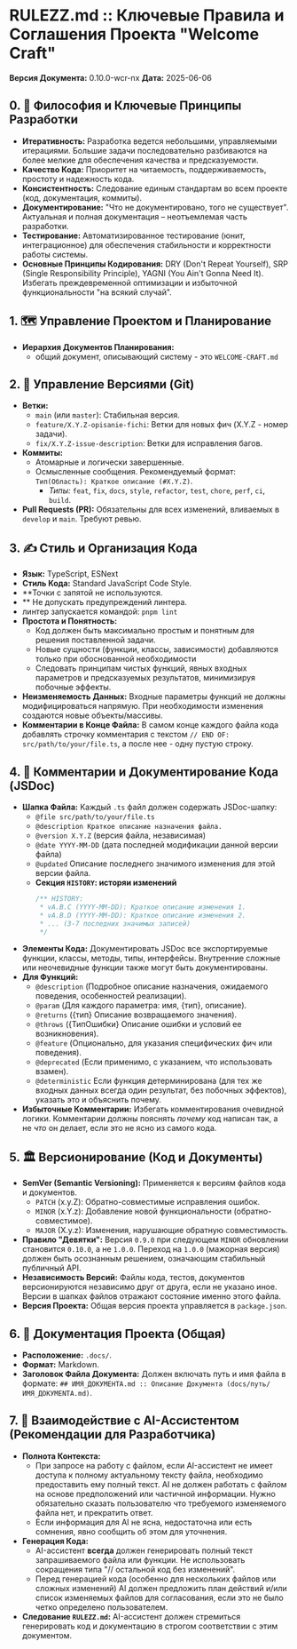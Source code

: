 # RULEZZ.md :: Ключевые Правила и Соглашения Проекта "Welcome Craft"

**Версия Документа:** 0.10.0-wcr-nx
**Дата:** 2025-06-06

## 0. 🎯 Философия и Ключевые Принципы Разработки

- **Итеративность:** Разработка ведется небольшими, управляемыми итерациями. Большие задачи последовательно разбиваются
  на более мелкие для обеспечения качества и предсказуемости.
- **Качество Кода:** Приоритет на читаемость, поддерживаемость, простоту и надежность кода.
- **Консистентность:** Следование единым стандартам во всем проекте (код, документация, коммиты).
- **Документирование:** "Что не документировано, того не существует". Актуальная и полная документация – неотъемлемая
  часть разработки.
- **Тестирование:** Автоматизированное тестирование (юнит, интеграционное) для обеспечения стабильности и корректности
  работы системы.
- **Основные Принципы Кодирования:** DRY (Don't Repeat Yourself), SRP (Single Responsibility Principle), YAGNI (You
  Ain't Gonna Need It). Избегать преждевременной оптимизации и избыточной функциональности "на всякий случай".

## 1. 🗺️ Управление Проектом и Планирование

- **Иерархия Документов Планирования:**
  - общий документ, описывающий систему - это `WELCOME-CRAFT.md`

## 2. 🌳 Управление Версиями (Git)

- **Ветки:**
  - `main` (или `master`): Стабильная версия.
  - `feature/X.Y.Z-opisanie-fichi`: Ветки для новых фич (X.Y.Z - номер задачи).
  - `fix/X.Y.Z-issue-description`: Ветки для исправления багов.
- **Коммиты:**
  - Атомарные и логически завершенные.
  - Осмысленные сообщения. Рекомендуемый формат: `Тип(Область): Краткое описание (#X.Y.Z)`.
    - _Типы:_ `feat`, `fix`, `docs`, `style`, `refactor`, `test`, `chore`, `perf`, `ci`, `build`.
- **Pull Requests (PR):** Обязательны для всех изменений, вливаемых в `develop` и `main`. Требуют ревью.

## 3. ✍️ Стиль и Организация Кода

- **Язык:** TypeScript, ESNext
- **Стиль Кода:** Standard JavaScript Code Style. 
- **Точки с запятой не используются.
- ** Не допускать предупреждений линтера.
- линтер запускается командой: `pnpm lint`
- **Простота и Понятность:**
  - Код должен быть максимально простым и понятным для решения поставленной задачи.
  - Новые сущности (функции, классы, зависимости) добавляются только при обоснованной необходимости 
  - Следовать принципам чистых функций, явных входных параметров и предсказуемых результатов, минимизируя побочные
    эффекты.
- **Неизменяемость Данных:** Входные параметры функций не должны модифицироваться напрямую. При необходимости изменения
  создаются новые объекты/массивы.
- **Комментарии в Конце Файла:** В самом конце каждого файла кода добавлять строчку комментария с текстом
  `// END OF: src/path/to/your/file.ts`, а после нее - одну пустую строку.

## 4. 📑 Комментарии и Документирование Кода (JSDoc)

- **Шапка Файла:** Каждый `.ts` файл должен содержать JSDoc-шапку:
  - `@file src/path/to/your/file.ts`
  - `@description Краткое описание назначения файла.`
  - `@version X.Y.Z` (версия файла, независимая)
  - `@date YYYY-MM-DD` (дата последней модификации данной версии файла)
  - `@updated` Описание последнего значимого изменения для этой версии файла.
  - **Секция `HISTORY`: исторяи изменений**
    ```typescript
    /** HISTORY:
     * vA.B.C (YYYY-MM-DD): Краткое описание изменения 1.
     * vA.B.D (YYYY-MM-DD): Краткое описание изменения 2.
     * ... (3-7 последних значимых записей)
     */
    ```
- **Элементы Кода:** Документировать JSDoc все экспортируемые функции, классы, методы, типы, интерфейсы. Внутренние
  сложные или неочевидные функции также могут быть документированы.
- **Для Функций:**
  - `@description` (Подробное описание назначения, ожидаемого поведения, особенностей реализации).
  - `@param` (Для каждого параметра: имя, {тип}, описание).
  - `@returns` ({тип} Описание возвращаемого значения).
  - `@throws` ({ТипОшибки} Описание ошибки и условий ее возникновения).
  - `@feature` (Опционально, для указания специфических фич или поведения).
  - `@deprecated` (Если применимо, с указанием, что использовать взамен).
  - `@deterministic` Если функция детерминирована (для тех же входных данных всегда один результат, без
    побочных эффектов), указать это и объяснить почему.
- **Избыточные Комментарии:** Избегать комментирования очевидной логики. Комментарии должны пояснять _почему_ код
  написан так, а не _что_ он делает, если это не ясно из самого кода.

## 5. 🏛️ Версионирование (Код и Документы)

- **SemVer (Semantic Versioning):** Применяется к версиям файлов кода и документов.
  - `PATCH` (x.y.Z): Обратно-совместимые исправления ошибок.
  - `MINOR` (x.Y.z): Добавление новой функциональности (обратно-совместимое).
  - `MAJOR` (X.y.z): Изменения, нарушающие обратную совместимость.
- **Правило "Девятки":** Версия `0.9.0` при следующем `MINOR` обновлении становится `0.10.0`, а не `1.0.0`. Переход на
  `1.0.0` (мажорная версия) должен быть осознанным решением, означающим стабильный публичный API.
- **Независимость Версий:** Файлы кода, тестов, документов версионируются независимо друг от друга, если не указано
  иное. Версии в шапках файлов отражают состояние именно этого файла.
- **Версия Проекта:** Общая версия проекта управляется в `package.json`.

## 6. 📜 Документация Проекта (Общая)

- **Расположение:** `.docs/`.
- **Формат:** Markdown.
- **Заголовок Файла Документа:** Должен включать путь и имя файла в формате:
  `## ИМЯ_ДОКУМЕНТА.md :: Описание Документа (docs/путь/ИМЯ_ДОКУМENTA.md)`.

## 7. 🤖 Взаимодействие с AI-Ассистентом (Рекомендации для Разработчика)

- **Полнота Контекста:**
  - При запросе на работу с файлом, если AI-ассистент не имеет доступа к полному актуальному тексту файла,
    необходимо предоставить ему полный текст. AI не должен работать с файлом на основе предположений или частичной
    информации. Нужно обязательно сказать пользователю что требуемого изменяемого файла нет, и прекратить ответ.
  - Если информация для AI не ясна, недостаточна или есть сомнения, явно сообщить об этом для уточнения.
- **Генерация Кода:**
  - AI-ассистент **всегда** должен генерировать полный текст запрашиваемого файла или функции. Не использовать
    сокращения типа "// остальной код без изменений".
  - Перед генерацией кода (особенно для нескольких файлов или сложных изменений) AI должен предложить план действий
    и/или список изменяемых файлов для согласования, если это не было четко определено пользователем.
- **Следование `RULEZZ.md`:** AI-ассистент должен стремиться генерировать код и документацию в строгом соответствии с
  этим документом.

